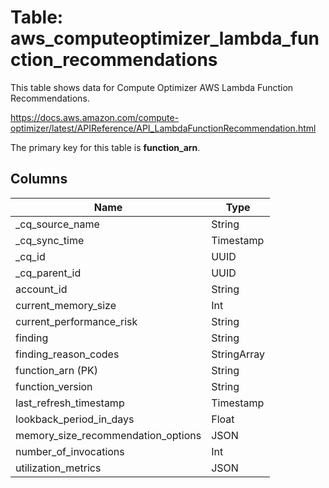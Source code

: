 # Table: aws_computeoptimizer_lambda_function_recommendations

This table shows data for Compute Optimizer AWS Lambda Function Recommendations.

https://docs.aws.amazon.com/compute-optimizer/latest/APIReference/API_LambdaFunctionRecommendation.html

The primary key for this table is **function_arn**.

## Columns

| Name          | Type          |
| ------------- | ------------- |
|_cq_source_name|String|
|_cq_sync_time|Timestamp|
|_cq_id|UUID|
|_cq_parent_id|UUID|
|account_id|String|
|current_memory_size|Int|
|current_performance_risk|String|
|finding|String|
|finding_reason_codes|StringArray|
|function_arn (PK)|String|
|function_version|String|
|last_refresh_timestamp|Timestamp|
|lookback_period_in_days|Float|
|memory_size_recommendation_options|JSON|
|number_of_invocations|Int|
|utilization_metrics|JSON|